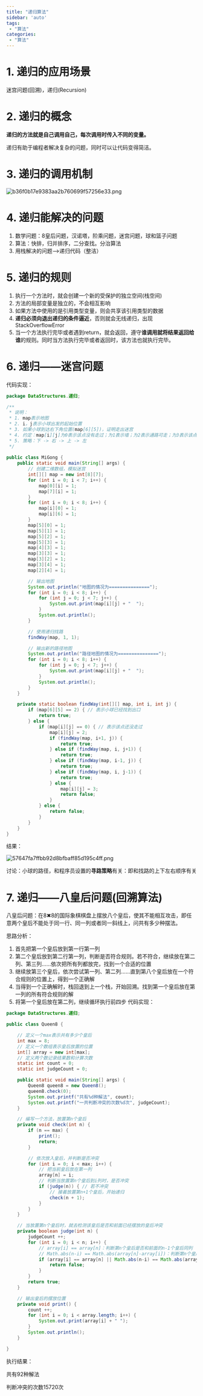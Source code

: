 ```yaml
---
title: "递归算法"
sidebar: 'auto'
tags:
 - "算法"
categories: 
 - "算法"
---
```

# 1. 递归的应用场景

迷宫问题(回溯)，递归(Recursion)

# 2. 递归的概念

**递归的方法就是自己调用自己，每次调用时传入不同的变量。**

递归有助于编程者解决复杂的问题，同时可以让代码变得简洁。

# 3. 递归的调用机制

![b36f0b17e9383aa2b760699f57256e33.png](./image/b36f0b17e9383aa2b760699f57256e33.png)

# 4. 递归能解决的问题

1. 数学问题：8皇后问题，汉诺塔，阶乘问题，迷宫问题，球和篮子问题
2. 算法：快排，归并排序，二分查找。分治算法
3. 用栈解决的问题-->递归代码（整洁）

# 5. 递归的规则

1. 执行一个方法时，就会创建一个新的受保护的独立空间(栈空间)
2. 方法的局部变量是独立的，不会相互影响
3. 如果方法中使用的是引用类型变量，则会共享该引用类型的数据
4. **递归必须向退出递归的条件逼近**，否则就会无线递归，出现StackOverflowError
5. 当一个方法执行完毕或者遇到return，就会返回，遵守**谁调用就将结果返回给谁**的规则。同时当方法执行完毕或者返回时，该方法也就执行完毕。

# 6. 递归——迷宫问题

代码实现：

```java
package DataStructures.递归;

/**
 * 说明：
 * 1. map表示地图
 * 2. i，j表示小球出发的起始位置
 * 3. 如果小球到达右下角位置(map[6][5])，证明走出迷宫
 * 4. 约定：map[i][j]为0表示该点没有走过；为1表示墙；为2表示通路可走；为3表示该点已经走过，但走不通
 * 5. 策略：下 -> 右 -> 上 -> 左
 */
 
public class MiGong {
    public static void main(String[] args) {
        // 创建二维数组，模拟迷宫
        int[][] map = new int[8][7];
        for (int i = 0; i < 7; i++) {
            map[0][i] = 1;
            map[7][i] = 1;
        }
        for (int i = 0; i < 8; i++) {
            map[i][0] = 1;
            map[i][6] = 1;
        }
        map[5][0] = 1;
        map[5][1] = 1;
        map[5][2] = 1;
        map[5][3] = 1;
        map[4][3] = 1;
        map[3][3] = 1;
        map[3][2] = 1;
        map[3][4] = 1;
        map[2][4] = 1;

        // 输出地图
        System.out.println("地图的情况为===============");
        for (int i = 0; i < 8; i++) {
            for (int j = 0; j < 7; j++) {
                System.out.print(map[i][j] + "  ");
            }
            System.out.println();
        }

        // 使用递归找路
        findWay(map, 1, 1);

        // 输出新的路径地图
        System.out.println("路径地图的情况为===============");
        for (int i = 0; i < 8; i++) {
            for (int j = 0; j < 7; j++) {
                System.out.print(map[i][j] + "  ");
            }
            System.out.println();
        }
    }

    private static boolean findWay(int[][] map, int i, int j) {
        if (map[6][5] == 2) { // 表示小球已经找到出口
            return true;
        } else {
            if (map[i][j] == 0) { // 表示该点还没走过
                map[i][j] = 2;
                if (findWay(map, i+1, j)) {
                    return true;
                } else if (findWay(map, i, j+1)) {
                    return true;
                } else if (findWay(map, i-1, j)) {
                    return true;
                } else if (findWay(map, i, j-1)) {
                    return true;
                } else {
                    map[i][j] = 3;
                    return false;
                }
            } else {
                return false;
            }
        }
    }
}

```

结果：

![57647fa7ffbb92d8bfbaff85d195c4ff.png](./image/57647fa7ffbb92d8bfbaff85d195c4ff.png)

讨论：小球的路径，和程序员设置的**寻路策略**有关：即和找路的上下左右顺序有关

# 7. 递归——八皇后问题(回溯算法)

八皇后问题：在8✖8的国际象棋棋盘上摆放八个皇后，使其不能相互攻击，即任意两个皇后不能处于同一行、同一列或者同一斜线上，问共有多少种摆法。

思路分析：

1. 首先把第一个皇后放到第一行第一列
2. 第二个皇后放到第二行第一列，判断是否符合规则。若不符合，继续放在第二列、第三列……依次把所有列都放完，找到一个合适的位置
3. 继续放第三个皇后，依次尝试第一列、第二列……直到第八个皇后放在一个符合规则的位置上，得到一个正确解
4. 当得到一个正确解时，栈回退到上一个栈，开始回溯。找到第一个皇后放在第一列的所有符合规则的解
5. 将第一个皇后放在第二列，继续循环执行前四步
代码实现：

```java
package DataStructures.递归;

public class Queen8 {

    // 定义一个max表示共有多少个皇后
    int max = 8;
    // 定义一个数组表示皇后放置的位置
    int[] array = new int[max];
    // 定义两个数记录结果数和计算次数
    static int count = 0;
    static int judgeCount = 0;

    public static void main(String[] args) {
        Queen8 queen8 = new Queen8();
        queen8.check(0);
        System.out.printf("共有%d种解法", count);
        System.out.printf("一共判断冲突的次数%d次", judgeCount);
    }

    // 编写一个方法，放置第n个皇后
    private void check(int n) {
        if (n == max) {
            print();
            return;
        }

        // 依次放入皇后，并判断是否冲突
        for (int i = 0; i < max; i++) {
            // 把当前皇后放在第一列
            array[n] = i;
            // 判断当放置第n个皇后到i列时，是否冲突
            if (judge(n)) { // 若不冲突
                // 接着放置第n+1个皇后，开始递归
                check(n + 1);
            }
        }
    }

    // 当放置第n个皇后时，就去检测该皇后是否和前面已经摆放的皇后冲突
    private boolean judge(int n) {
        judgeCount ++;
        for (int i = 0; i < n; i++) {
            // array[i] == array[n]：判断第n个皇后是否和前面的n-1个皇后同列
            // Math.abs(n-i) == Math.abs(array[n]-array[i])：判断第n个皇后是否和前面的n-1个皇后同一斜线
            if (array[i] == array[n] || Math.abs(n-i) == Math.abs(array[n]-array[i])) {
                return false;
            }
        }
        return true;
    }

    // 输出皇后的摆放位置
    private void print() {
        count ++;
        for (int i = 0; i < array.length; i++) {
            System.out.print(array[i] + " ");
        }
        System.out.println();
    }

}

```

执行结果：

共有92种解法

判断冲突的次数15720次
